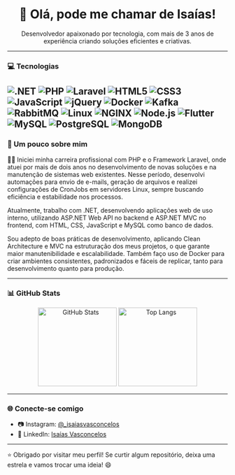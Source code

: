 <h1 align="center">👋 Olá, pode me chamar de Isaías!</h1>

<p align="center">
  Desenvolvedor apaixonado por tecnologia, com mais de 3 anos de experiência criando soluções eficientes e criativas.
</p>

---

### 💻 Tecnologias

![.NET](https://img.shields.io/badge/.NET-512BD4?style=for-the-badge&logo=dotnet&logoColor=white)
![PHP](https://img.shields.io/badge/PHP-777BB4?style=for-the-badge&logo=php&logoColor=white)
![Laravel](https://img.shields.io/badge/Laravel-E74430?style=for-the-badge&logo=laravel&logoColor=white)
![HTML5](https://img.shields.io/badge/HTML5-e34c26?style=for-the-badge&logo=html5&logoColor=white)
![CSS3](https://img.shields.io/badge/CSS3-264de4?style=for-the-badge&logo=css3&logoColor=white)
![JavaScript](https://img.shields.io/badge/JavaScript-f7df1e?style=for-the-badge&logo=javascript&logoColor=black)
![jQuery](https://img.shields.io/badge/jQuery-0769AD?style=for-the-badge&logo=jquery&logoColor=white)
![Docker](https://img.shields.io/badge/Docker-2496ED?style=for-the-badge&logo=docker&logoColor=white)
![Kafka](https://img.shields.io/badge/Kafka-231F20?style=for-the-badge&logo=apachekafka&logoColor=white)
![RabbitMQ](https://img.shields.io/badge/RabbitMQ-FF6600?style=for-the-badge&logo=rabbitmq&logoColor=white)
![Linux](https://img.shields.io/badge/Linux-FCC624?style=for-the-badge&logo=linux&logoColor=black)
![NGINX](https://img.shields.io/badge/NGINX-009639?style=for-the-badge&logo=nginx&logoColor=white)
![Node.js](https://img.shields.io/badge/Node.js-339933?style=for-the-badge&logo=nodedotjs&logoColor=white)
![Flutter](https://img.shields.io/badge/Flutter-02569B?style=for-the-badge&logo=flutter&logoColor=white)
![MySQL](https://img.shields.io/badge/MySQL-4479A1?style=for-the-badge&logo=mysql&logoColor=white)
![PostgreSQL](https://img.shields.io/badge/PostgreSQL-336791?style=for-the-badge&logo=postgresql&logoColor=white)
![MongoDB](https://img.shields.io/badge/MongoDB-47A248?style=for-the-badge&logo=mongodb&logoColor=white)
---

### 📌 Um pouco sobre mim

👨‍💻 Iniciei minha carreira profissional com PHP e o Framework Laravel, onde atuei por mais de dois anos no desenvolvimento de novas soluções e na manutenção de sistemas web existentes. Nesse período, desenvolvi automações para envio de e-mails, geração de arquivos e realizei configurações de CronJobs em servidores Linux, sempre buscando eficiência e estabilidade nos processos.

Atualmente, trabalho com .NET, desenvolvendo aplicações web de uso interno, utilizando ASP.NET Web API no backend e ASP.NET MVC no frontend, com HTML, CSS, JavaScript e MySQL como banco de dados.

Sou adepto de boas práticas de desenvolvimento, aplicando Clean Architecture e MVC na estruturação dos meus projetos, o que garante maior manutenibilidade e escalabilidade. Também faço uso de Docker para criar ambientes consistentes, padronizados e fáceis de replicar, tanto para desenvolvimento quanto para produção. 

---

### 📊 GitHub Stats


<div align="center">
  <img height="180em" src="https://github-readme-stats.vercel.app/api?username=Isaias-Vasconcelos&show_icons=true&theme=transparent&hide_border=false&count_private=true" alt="GitHub Stats" />
  <img height="180em" src="https://github-readme-stats.vercel.app/api/top-langs/?username=Isaias-Vasconcelos&layout=compact&theme=transparent&hide_border=false" alt="Top Langs" />
</div>

---

### 🌐 Conecte-se comigo

- 📷 Instagram: [@_isaiasvasconcelos](https://instagram.com/_isaiasvasconcelos)
- 💼 LinkedIn: [Isaías Vasconcelos](https://br.linkedin.com/in/isa%C3%ADas-vasconcelos-58a045232?trk=people-guest_people_search-card&original_referer=https%3A%2F%2Fwww.linkedin.com%2F)

---

⭐ Obrigado por visitar meu perfil! Se curtir algum repositório, deixa uma estrela e vamos trocar uma ideia! 😄
